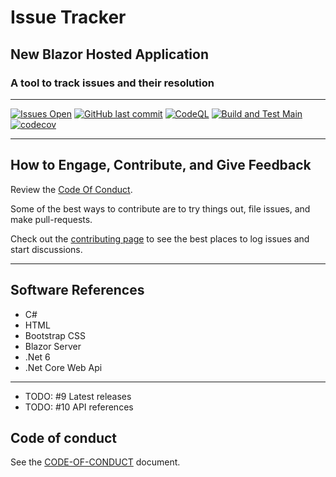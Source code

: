 # Issue Tracker

## New Blazor Hosted Application

### A tool to track issues and their resolution

****

[![Issues Open](https://img.shields.io/github/issues/mpaulosky/IssueTracker.svg?style=flat-square&logo=github)](https://github.com/mpaulosky/IssueTracker/issues) [![GitHub last commit](https://img.shields.io/github/last-commit/mpaulosky/IssueTracker.svg?style=flat-square&logo=github)](https://img.shields.io/github/last-commit/mpaulosky/IssueTracker?color=red) [![CodeQL](https://github.com/mpaulosky/IssueTracker/actions/workflows/codeql-analysis.yml/badge.svg?branch=main)](https://github.com/mpaulosky/IssueTracker/actions/workflows/codeql-analysis.yml) [![Build and Test Main](https://github.com/mpaulosky/IssueTracker/actions/workflows/dotnet.yml/badge.svg?branch=main&event=push)](https://github.com/mpaulosky/IssueTracker/actions/workflows/dotnet.yml) [![codecov](https://codecov.io/gh/mpaulosky/IssueTracker/branch/main/graph/badge.svg)](https://codecov.io/gh/mpaulosky/IssueTracker)

****

## How to Engage, Contribute, and Give Feedback

Review the [Code Of Conduct](./documents/CODE_OF_CONDUCT.md).

Some of the best ways to contribute are to try things out, file issues, and make pull-requests.

Check out the [contributing page](./documents/CONTRIBUTING.md) to see the best places to log issues and start discussions.

****

## Software References

* C#
* HTML
* Bootstrap CSS
* Blazor Server
* .Net 6
* .Net Core Web Api

****

* TODO: #9 Latest releases
* TODO: #10 API references

## Code of conduct

See the [CODE-OF-CONDUCT](./documents/CODE_OF_CONDUCT.md) document.
